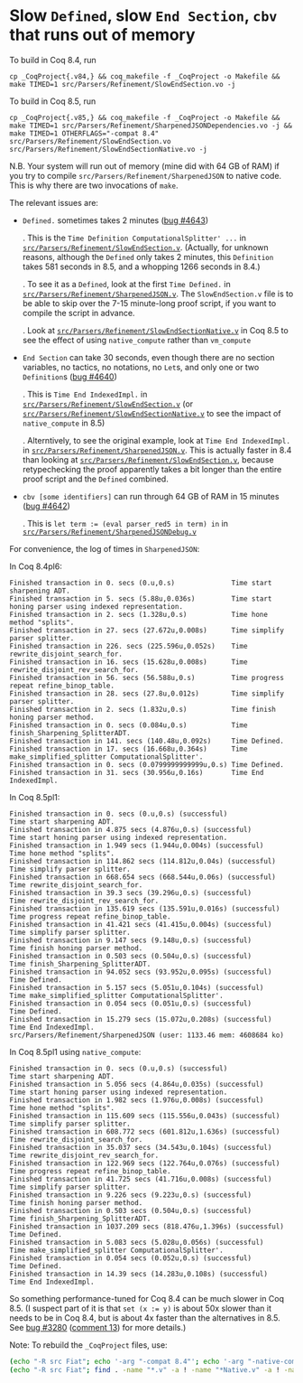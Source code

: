 # Slow `Defined`, slow `End Section`, `cbv` that runs out of memory

To build in Coq 8.4, run
```
cp _CoqProject{.v84,} && coq_makefile -f _CoqProject -o Makefile && make TIMED=1 src/Parsers/Refinement/SlowEndSection.vo -j
```

To build in Coq 8.5, run
```
cp _CoqProject{.v85,} && coq_makefile -f _CoqProject -o Makefile && make TIMED=1 src/Parsers/Refinement/SharpenedJSONDependencies.vo -j && make TIMED=1 OTHERFLAGS="-compat 8.4" src/Parsers/Refinement/SlowEndSection.vo src/Parsers/Refinement/SlowEndSectionNative.vo -j
```

N.B. Your system will run out of memory (mine did with 64 GB of RAM)
if you try to compile `src/Parsers/Refinement/SharpenedJSON` to native
code.  This is why there are two invocations of `make`.

The relevant issues are:

- `Defined.` sometimes takes 2 minutes ([bug
  #4643](https://coq.inria.fr/bugs/show_bug.cgi?id=4643))

  . This is the `Time Definition ComputationalSplitter' ...` in
    [`src/Parsers/Refinement/SlowEndSection.v`](./src/Parsers/Refinement/SlowEndSection.v).
    (Actually, for unknown reasons, although the `Defined` only takes
    2 minutes, this `Definition` takes 581 seconds in 8.5, and a
    whopping 1266 seconds in 8.4.)

  . To see it as a `Defined`, look at the first `Time Defined.` in
    [`src/Parsers/Refinement/SharpenedJSON.v`](./src/Parsers/Refinement/SharpenedJSON.v).
    The `SlowEndSection.v` file is to be able to skip over the 7-15
    minute-long proof script, if you want to compile the script in
    advance.

  . Look at
    [`src/Parsers/Refinement/SlowEndSectionNative.v`](./src/Parsers/Refinement/SlowEndSectionNative.v)
    in Coq 8.5 to see the effect of using `native_compute` rather than
    `vm_compute`

- `End Section` can take 30 seconds, even though there are no section
  variables, no tactics, no notations, no `Let`s, and only one or two
  `Definition`s ([bug
  #4640](https://coq.inria.fr/bugs/show_bug.cgi?id=4640))

  . This is `Time End IndexedImpl.` in
    [`src/Parsers/Refinement/SlowEndSection.v`](./src/Parsers/Refinement/SlowEndSection.v)
    (or
    [`src/Parsers/Refinement/SlowEndSectionNative.v`](./src/Parsers/Refinement/SlowEndSectionNative.v)
    to see the impact of `native_compute` in 8.5)

  . Alterntively, to see the original example, look at `Time End
    IndexedImpl.` in
    [`src/Parsers/Refinement/SharpenedJSON.v`](./src/Parsers/Refinement/SharpenedJSON.v).
    This is actually faster in 8.4 than looking at
    [`src/Parsers/Refinement/SlowEndSection.v`](./src/Parsers/Refinement/SlowEndSection.v),
    because retypechecking the proof apparently takes a bit longer
    than the entire proof script and the `Defined` combined.

- `cbv [some identifiers]` can run through 64 GB of RAM in 15 minutes
  ([bug #4642](https://coq.inria.fr/bugs/show_bug.cgi?id=4642))

  . This is `let term := (eval parser_red5 in term) in` in
    [`src/Parsers/Refinement/SharpenedJSONDebug.v`](./src/Parsers/Refinement/SharpenedJSONDebug.v)


For convenience, the log of times in `SharpenedJSON`:

In Coq 8.4pl6:
```
Finished transaction in 0. secs (0.u,0.s)              Time start sharpening ADT.
Finished transaction in 5. secs (5.88u,0.036s)         Time start honing parser using indexed representation.
Finished transaction in 2. secs (1.328u,0.s)           Time hone method "splits".
Finished transaction in 27. secs (27.672u,0.008s)      Time simplify parser splitter.
Finished transaction in 226. secs (225.596u,0.052s)    Time rewrite_disjoint_search_for.
Finished transaction in 16. secs (15.628u,0.008s)      Time rewrite_disjoint_rev_search_for.
Finished transaction in 56. secs (56.588u,0.s)         Time progress repeat refine_binop_table.
Finished transaction in 28. secs (27.8u,0.012s)        Time simplify parser splitter.
Finished transaction in 2. secs (1.832u,0.s)           Time finish honing parser method.
Finished transaction in 0. secs (0.084u,0.s)           Time finish_Sharpening_SplitterADT.
Finished transaction in 141. secs (140.48u,0.092s)     Time Defined.
Finished transaction in 17. secs (16.668u,0.364s)      Time make_simplified_splitter ComputationalSplitter'.
Finished transaction in 0. secs (0.0799999999999u,0.s) Time Defined.
Finished transaction in 31. secs (30.956u,0.16s)       Time End IndexedImpl.
```

In Coq 8.5pl1:
```
Finished transaction in 0. secs (0.u,0.s) (successful)              Time start sharpening ADT.
Finished transaction in 4.875 secs (4.876u,0.s) (successful)        Time start honing parser using indexed representation.
Finished transaction in 1.949 secs (1.944u,0.004s) (successful)     Time hone method "splits".
Finished transaction in 114.862 secs (114.812u,0.04s) (successful)  Time simplify parser splitter.
Finished transaction in 668.654 secs (668.544u,0.06s) (successful)  Time rewrite_disjoint_search_for.
Finished transaction in 39.3 secs (39.296u,0.s) (successful)        Time rewrite_disjoint_rev_search_for.
Finished transaction in 135.619 secs (135.591u,0.016s) (successful) Time progress repeat refine_binop_table.
Finished transaction in 41.421 secs (41.415u,0.004s) (successful)   Time simplify parser splitter.
Finished transaction in 9.147 secs (9.148u,0.s) (successful)        Time finish honing parser method.
Finished transaction in 0.503 secs (0.504u,0.s) (successful)        Time finish_Sharpening_SplitterADT.
Finished transaction in 94.052 secs (93.952u,0.095s) (successful)   Time Defined.
Finished transaction in 5.157 secs (5.051u,0.104s) (successful)     Time make_simplified_splitter ComputationalSplitter'.
Finished transaction in 0.054 secs (0.051u,0.s) (successful)        Time Defined.
Finished transaction in 15.279 secs (15.072u,0.208s) (successful)   Time End IndexedImpl.
src/Parsers/Refinement/SharpenedJSON (user: 1133.46 mem: 4608684 ko)
```

In Coq 8.5pl1 using `native_compute`:
```
Finished transaction in 0. secs (0.u,0.s) (successful)               Time start sharpening ADT.
Finished transaction in 5.056 secs (4.864u,0.035s) (successful)      Time start honing parser using indexed representation.
Finished transaction in 1.982 secs (1.976u,0.008s) (successful)      Time hone method "splits".
Finished transaction in 115.609 secs (115.556u,0.043s) (successful)  Time simplify parser splitter.
Finished transaction in 608.772 secs (601.812u,1.636s) (successful)  Time rewrite_disjoint_search_for.
Finished transaction in 35.037 secs (34.543u,0.104s) (successful)    Time rewrite_disjoint_rev_search_for.
Finished transaction in 122.969 secs (122.764u,0.076s) (successful)  Time progress repeat refine_binop_table.
Finished transaction in 41.725 secs (41.716u,0.008s) (successful)    Time simplify parser splitter.
Finished transaction in 9.226 secs (9.223u,0.s) (successful)         Time finish honing parser method.
Finished transaction in 0.503 secs (0.504u,0.s) (successful)         Time finish_Sharpening_SplitterADT.
Finished transaction in 1037.209 secs (818.476u,1.396s) (successful) Time Defined.
Finished transaction in 5.083 secs (5.028u,0.056s) (successful)      Time make_simplified_splitter ComputationalSplitter'.
Finished transaction in 0.054 secs (0.052u,0.s) (successful)         Time Defined.
Finished transaction in 14.39 secs (14.283u,0.108s) (successful)     Time End IndexedImpl.
```

So something performance-tuned for Coq 8.4 can be much slower in Coq
8.5.  (I suspect part of it is that `set (x := y)` is about 50x slower
than it needs to be in Coq 8.4, but is about 4x faster than the
alternatives in 8.5.  See [bug
#3280](https://coq.inria.fr/bugs/show_bug.cgi?id=3280) ([comment
13](https://coq.inria.fr/bugs/show_bug.cgi?id=3280#c13)) for more
details.)


Note: To rebuild the `_CoqProject` files, use:
```bash
(echo "-R src Fiat"; echo '-arg "-compat 8.4"'; echo '-arg "-native-compiler"'; find src -name "*.v" -a ! -name "*#*") > _CoqProject.v85
(echo "-R src Fiat"; find . -name "*.v" -a ! -name "*Native.v" -a ! -name "*#*") > _CoqProject.v84
```
